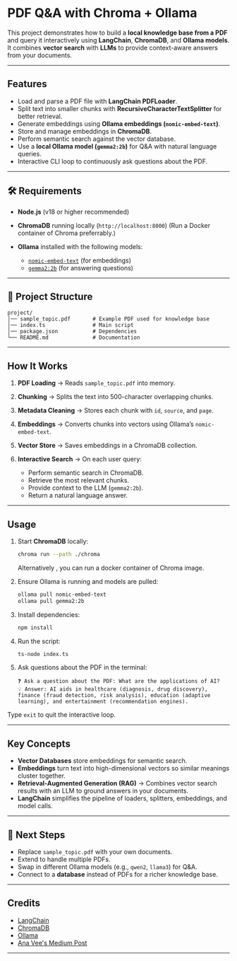 #  PDF Q&A with Chroma + Ollama

This project demonstrates how to build a **local knowledge base from a PDF** and query it interactively using **LangChain**, **ChromaDB**, and **Ollama models**.
It combines **vector search** with **LLMs** to provide context-aware answers from your documents.

---

##  Features

* Load and parse a PDF file with **LangChain PDFLoader**.
* Split text into smaller chunks with **RecursiveCharacterTextSplitter** for better retrieval.
* Generate embeddings using **Ollama embeddings (`nomic-embed-text`)**.
* Store and manage embeddings in **ChromaDB**.
* Perform semantic search against the vector database.
* Use a **local Ollama model (`gemma2:2b`)** for Q&A with natural language queries.
* Interactive CLI loop to continuously ask questions about the PDF.

---

## 🛠️ Requirements

* **Node.js** (v18 or higher recommended)
* **ChromaDB** running locally (`http://localhost:8000`) (Run a Docker container of Chroma preferrably.)
* **Ollama** installed with the following models:

  * [`nomic-embed-text`](https://ollama.ai/library/nomic-embed-text) (for embeddings)
  * [`gemma2:2b`](https://ollama.ai/library/gemma2) (for answering questions)

---

## 📂 Project Structure

```
project/
│── sample_topic.pdf       # Example PDF used for knowledge base
│── index.ts               # Main script
│── package.json           # Dependencies
└── README.md              # Documentation
```

---

## How It Works

1. **PDF Loading** → Reads `sample_topic.pdf` into memory.
2. **Chunking** → Splits the text into 500-character overlapping chunks.
3. **Metadata Cleaning** → Stores each chunk with `id`, `source`, and `page`.
4. **Embeddings** → Converts chunks into vectors using Ollama’s `nomic-embed-text`.
5. **Vector Store** → Saves embeddings in a ChromaDB collection.
6. **Interactive Search** → On each user query:

   * Perform semantic search in ChromaDB.
   * Retrieve the most relevant chunks.
   * Provide context to the LLM (`gemma2:2b`).
   * Return a natural language answer.

---

##  Usage

1. Start **ChromaDB** locally: 

   ```bash
   chroma run --path ./chroma
   ```
   Alternatively , you can run a docker container of Chroma image.
2. Ensure Ollama is running and models are pulled:

   ```bash
   ollama pull nomic-embed-text
   ollama pull gemma2:2b
   ```
3. Install dependencies:

   ```bash
   npm install
   ```
4. Run the script:

   ```bash
   ts-node index.ts
   ```
5. Ask questions about the PDF in the terminal:

   ```
   ❓ Ask a question about the PDF: What are the applications of AI?
   💡 Answer: AI aids in healthcare (diagnosis, drug discovery), finance (fraud detection, risk analysis), education (adaptive learning), and entertainment (recommendation engines).
   ```

Type `exit` to quit the interactive loop.

---

##  Key Concepts

* **Vector Databases** store embeddings for semantic search.
* **Embeddings** turn text into high-dimensional vectors so similar meanings cluster together.
* **Retrieval-Augmented Generation (RAG)** → Combines vector search results with an LLM to ground answers in your documents.
* **LangChain** simplifies the pipeline of loaders, splitters, embeddings, and model calls.

---

## 📌 Next Steps

* Replace `sample_topic.pdf` with your own documents.
* Extend to handle multiple PDFs.
* Swap in different Ollama models (e.g., `qwen2`, `llama3`) for Q&A.
* Connect to a **database** instead of PDFs for a richer knowledge base.

---

##  Credits

* [LangChain](https://js.langchain.com/)
* [ChromaDB](https://www.trychroma.com/)
* [Ollama](https://ollama.ai/)
* [Ana Vee's Medium Post](https://medium.com/keeping-up-with-ai/how-i-built-a-rag-based-ai-chatbot-from-my-personal-data-88eec0d3483c)

---
